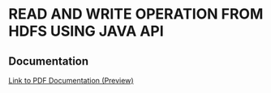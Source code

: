 # READ AND WRITE OPERATION FROM HDFS USING JAVA API


## Documentation

[Link to PDF Documentation (Preview)](https://github.com/MouhtaramSoufiane/Read-Write-From-HDFS-Using-JAVA-API/files/12906740/READ.AND.WRITE.FROM.HDFS.USING.JAVA.API.pdf)
